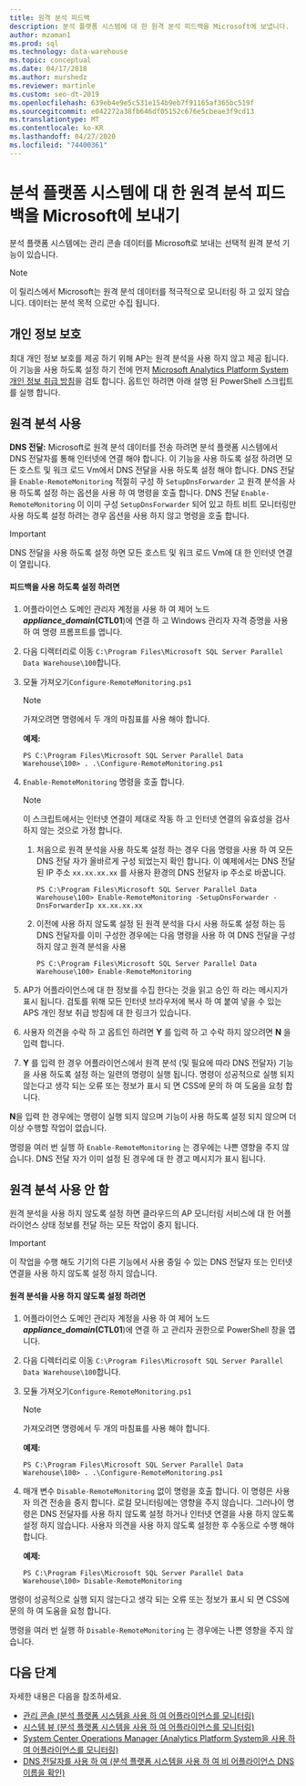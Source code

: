 ```yaml
---
title: 원격 분석 피드백
description: 분석 플랫폼 시스템에 대 한 원격 분석 피드백을 Microsoft에 보냅니다.
author: mzaman1
ms.prod: sql
ms.technology: data-warehouse
ms.topic: conceptual
ms.date: 04/17/2018
ms.author: murshedz
ms.reviewer: martinle
ms.custom: seo-dt-2019
ms.openlocfilehash: 639eb4e9e5c531e154b9eb7f91165af365bc519f
ms.sourcegitcommit: e042272a38fb646df05152c676e5cbeae3f9cd13
ms.translationtype: MT
ms.contentlocale: ko-KR
ms.lasthandoff: 04/27/2020
ms.locfileid: "74400361"
---
```

# <a name="send-telemetry-feedback-to-microsoft-for-analytics-platform-system"></a>분석 플랫폼 시스템에 대 한 원격 분석 피드백을 Microsoft에 보내기
분석 플랫폼 시스템에는 관리 콘솔 데이터를 Microsoft로 보내는 선택적 원격 분석 기능이 있습니다. 
  
> [!NOTE]  
> 이 릴리스에서 Microsoft는 원격 분석 데이터를 적극적으로 모니터링 하 고 있지 않습니다. 데이터는 분석 목적 으로만 수집 됩니다.  
  
## <a name="privacy"></a><a name="privacy"></a>개인 정보 보호  
최대 개인 정보 보호를 제공 하기 위해 AP는 원격 분석을 사용 하지 않고 제공 됩니다. 이 기능을 사용 하도록 설정 하기 전에 먼저 [Microsoft Analytics Platform System 개인 정보 취급 방침](https://go.microsoft.com/fwlink/?LinkId=400902)을 검토 합니다. 옵트인 하려면 아래 설명 된 PowerShell 스크립트를 실행 합니다.  
  
## <a name="enable-telemetry"></a><a name="enable"></a>원격 분석 사용  
**DNS 전달:** Microsoft로 원격 분석 데이터를 전송 하려면 분석 플랫폼 시스템에서 DNS 전달자를 통해 인터넷에 연결 해야 합니다. 이 기능을 사용 하도록 설정 하려면 모든 호스트 및 워크 로드 Vm에서 DNS 전달을 사용 하도록 설정 해야 합니다. DNS 전달을 `Enable-RemoteMonitoring` 적절히 구성 하 `SetupDnsForwarder` 고 원격 분석을 사용 하도록 설정 하는 옵션을 사용 하 여 명령을 호출 합니다. DNS 전달 `Enable-RemoteMonitoring` 이 이미 구성 `SetupDnsForwarder` 되어 있고 하트 비트 모니터링만 사용 하도록 설정 하려는 경우 옵션을 사용 하지 않고 명령을 호출 합니다.  
  
> [!IMPORTANT]  
> DNS 전달을 사용 하도록 설정 하면 모든 호스트 및 워크 로드 Vm에 대 한 인터넷 연결이 열립니다.  
  
#### <a name="to-enable-feedback"></a>피드백을 사용 하도록 설정 하려면  
  
1.  어플라이언스 도메인 관리자 계정을 사용 하 여 제어 노드<strong>*appliance_domain*(CTL01</strong>)에 연결 하 고 Windows 관리자 자격 증명을 사용 하 여 명령 프롬프트를 엽니다.  
  
2.  다음 디렉터리로 이동 `C:\Program Files\Microsoft SQL Server Parallel Data Warehouse\100`합니다.  
  
3.  모듈 가져오기`Configure-RemoteMonitoring.ps1`  
  
    > [!NOTE]  
    > 가져오려면 명령에서 두 개의 마침표를 사용 해야 합니다.  
  
    **예제:**  
  
    ```  
    PS C:\Program Files\Microsoft SQL Server Parallel Data Warehouse\100> . .\Configure-RemoteMonitoring.ps1  
    ```  
  
4.  `Enable-RemoteMonitoring` 명령을 호출 합니다.  
  
    > [!NOTE]  
    > 이 스크립트에서는 인터넷 연결이 제대로 작동 하 고 인터넷 연결의 유효성을 검사 하지 않는 것으로 가정 합니다.  
  
    1.  처음으로 원격 분석을 사용 하도록 설정 하는 경우 다음 명령을 사용 하 여 모든 DNS 전달 자가 올바르게 구성 되었는지 확인 합니다. 이 예제에서는 DNS 전달 된 IP 주소 `xx.xx.xx.xx` 를 사용자 환경의 DNS 전달자 ip 주소로 바꿉니다.  
  
        ```  
        PS C:\Program Files\Microsoft SQL Server Parallel Data Warehouse\100> Enable-RemoteMonitoring -SetupDnsForwarder -DnsForwarderIp xx.xx.xx.xx  
        ```  
  
    2.  이전에 사용 하지 않도록 설정 된 원격 분석을 다시 사용 하도록 설정 하는 등 DNS 전달자를 이미 구성한 경우에는 다음 명령을 사용 하 여 DNS 전달을 구성 하지 않고 원격 분석을 사용  
  
        ```  
        PS C:\Program Files\Microsoft SQL Server Parallel Data Warehouse\100> Enable-RemoteMonitoring  
        ```  
  
5.  AP가 어플라이언스에 대 한 정보를 수집 한다는 것을 읽고 승인 하 라는 메시지가 표시 됩니다. 검토를 위해 모든 인터넷 브라우저에 복사 하 여 붙여 넣을 수 있는 APS 개인 정보 취급 방침에 대 한 링크가 있습니다.  
  
6.  사용자 의견을 수락 하 고 옵트인 하려면 **Y** 를 입력 하 고 수락 하지 않으려면 **N** 을 입력 합니다.  
  
7.  **Y** 를 입력 한 경우 어플라이언스에서 원격 분석 (및 필요에 따라 DNS 전달자) 기능을 사용 하도록 설정 하는 일련의 명령이 실행 됩니다. 명령이 성공적으로 실행 되지 않는다고 생각 되는 오류 또는 정보가 표시 되 면 CSS에 문의 하 여 도움을 요청 합니다.  
  
**N**을 입력 한 경우에는 명령이 실행 되지 않으며 기능이 사용 하도록 설정 되지 않으며 더 이상 수행할 작업이 없습니다.  
  
명령을 여러 번 실행 하 `Enable-RemoteMonitoring` 는 경우에는 나쁜 영향을 주지 않습니다. DNS 전달 자가 이미 설정 된 경우에 대 한 경고 메시지가 표시 됩니다.  
  
## <a name="disable-telemetry"></a><a name="disable"></a>원격 분석 사용 안 함  
원격 분석을 사용 하지 않도록 설정 하면 클라우드의 AP 모니터링 서비스에 대 한 어플라이언스 상태 정보를 전달 하는 모든 작업이 중지 됩니다.  
  
> [!IMPORTANT]  
> 이 작업을 수행 해도 기기의 다른 기능에서 사용 중일 수 있는 DNS 전달자 또는 인터넷 연결을 사용 하지 않도록 설정 하지 않습니다.  
  
#### <a name="to-disable-telemetry"></a>원격 분석을 사용 하지 않도록 설정 하려면  
  
1.  어플라이언스 도메인 관리자 계정을 사용 하 여 제어 노드<strong>*appliance_domain*(CTL01</strong>)에 연결 하 고 관리자 권한으로 PowerShell 창을 엽니다.  
  
2.  다음 디렉터리로 이동 `C:\Program Files\Microsoft SQL Server Parallel Data Warehouse\100`합니다.  
  
3.  모듈 가져오기`Configure-RemoteMonitoring.ps1`  
  
    > [!NOTE]  
    > 가져오려면 명령에서 두 개의 마침표를 사용 해야 합니다.  
  
    **예제:**  
  
    ```  
    PS C:\Program Files\Microsoft SQL Server Parallel Data Warehouse\100> . .\Configure-RemoteMonitoring.ps1  
    ```  
  
4.  매개 변수 `Disable-RemoteMonitoring` 없이 명령을 호출 합니다. 이 명령은 사용자 의견 전송을 중지 합니다. 로컬 모니터링에는 영향을 주지 않습니다. 그러나이 명령은 DNS 전달자를 사용 하지 않도록 설정 하거나 인터넷 연결을 사용 하지 않도록 설정 하지 않습니다. 사용자 의견을 사용 하지 않도록 설정한 후 수동으로 수행 해야 합니다.  
  
    **예제:**  
  
    ```  
    PS C:\Program Files\Microsoft SQL Server Parallel Data Warehouse\100> Disable-RemoteMonitoring  
    ```  
  
명령이 성공적으로 실행 되지 않는다고 생각 되는 오류 또는 정보가 표시 되 면 CSS에 문의 하 여 도움을 요청 합니다.  
  
명령을 여러 번 실행 하 `Disable-RemoteMonitoring` 는 경우에는 나쁜 영향을 주지 않습니다.  
  
## <a name="next-steps"></a>다음 단계
자세한 내용은 다음을 참조하세요.
- [관리 콘솔 &#40;분석 플랫폼 시스템을 사용 하 여 어플라이언스를 모니터링&#41;](monitor-the-appliance-by-using-the-admin-console.md)  
- [시스템 뷰 &#40;분석 플랫폼 시스템을 사용 하 여 어플라이언스를 모니터링&#41;](monitor-the-appliance-by-using-system-views.md)  
- [System Center Operations Manager &#40;Analytics Platform System을 사용 하 여 어플라이언스를 모니터링&#41;](monitor-the-appliance-by-using-system-center-operations-manager.md)  
- [DNS 전달자를 사용 하 여 &#40;분석 플랫폼 시스템을 사용 하 여 비 어플라이언스 DNS 이름을 확인&#41;](use-a-dns-forwarder-to-resolve-non-appliance-dns-names.md)  
  

